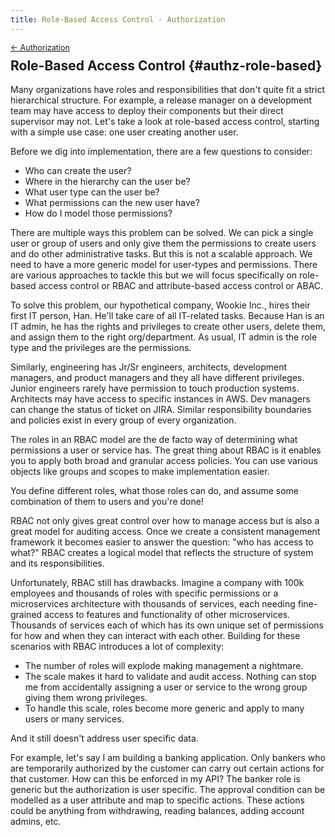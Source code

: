 ```yaml
---
title: Role-Based Access Control - Authorization
---
```


<div style="font-size: 0.9em; margin-bottom: -20px;"><a href="/books/api-security/authz/">&larr; Authorization</a></div>

## Role-Based Access Control {#authz-role-based}

Many organizations have roles and responsibilities that don't quite fit a strict hierarchical structure. For example, a release manager on a development team may have access to deploy their components but their direct supervisor may not. Let's take a look at role-based access control, starting with a simple use case: one user creating another user.

Before we dig into implementation, there are a few questions to consider:

* Who can create the user?
* Where in the hierarchy can the user be?
* What user type can the user be?
* What permissions can the new user have?
* How do I model those permissions?

There are multiple ways this problem can be solved. We can pick a single user or group of users and only give them the permissions to create users and do other administrative tasks. But this is not a scalable approach. We need to have a more generic model for user-types and permissions. There are various approaches to tackle this but we will focus specifically on role-based access control or RBAC and attribute-based access control or ABAC.

To solve this problem, our hypothetical company, Wookie Inc., hires their first IT person, Han. He'll take care of all IT-related tasks. Because Han is an IT admin, he has the rights and privileges to create other users, delete them, and assign them to the right org/department.  As usual, IT admin is the role type and the privileges are the permissions.

Similarly, engineering has Jr/Sr engineers, architects, development managers, and product managers and they all have different privileges. Junior engineers rarely have permission to touch production systems. Architects may have access to specific instances in AWS. Dev managers can change the status of ticket on JIRA. Similar responsibility boundaries and policies exist in every group of every organization.

The roles in an RBAC model are the de facto way of determining what permissions a user or service has. The great thing about RBAC is it enables you to apply both broad and granular access policies. You can use various objects like groups and scopes to make implementation easier.

You define different roles, what those roles can do, and assume some combination of them to users and you're done!

RBAC not only gives great control over how to manage access but is also a great model for auditing access. Once we create a consistent management framework it becomes easier to answer the question: "who has access to what?" RBAC creates a logical model that reflects the structure of system and its responsibilities.

Unfortunately, RBAC still has drawbacks. Imagine a company with 100k employees and thousands of roles with specific permissions or a microservices architecture with thousands of services, each needing fine-grained access to features and functionality of other microservices. Thousands of services each of which has its own unique set of permissions for how and when they can interact with each other. Building for these scenarios with RBAC introduces a lot of complexity:

* The number of roles will explode making management a nightmare.
* The scale makes it hard to validate and audit access. Nothing can stop me from accidentally assigning a user or service to the wrong group giving them wrong privileges.
* To handle this scale, roles become more generic and apply to many users or many services.

And it still doesn't address user specific data.

For example, let's say I am building a banking application. Only bankers who are temporarily authorized by the customer can carry out certain actions for that customer. How can this be enforced in my API? The banker role is generic but the authorization is user specific. The approval condition can be modelled as a user attribute and map to specific actions. These actions could be anything from withdrawing, reading balances, adding account admins, etc.
